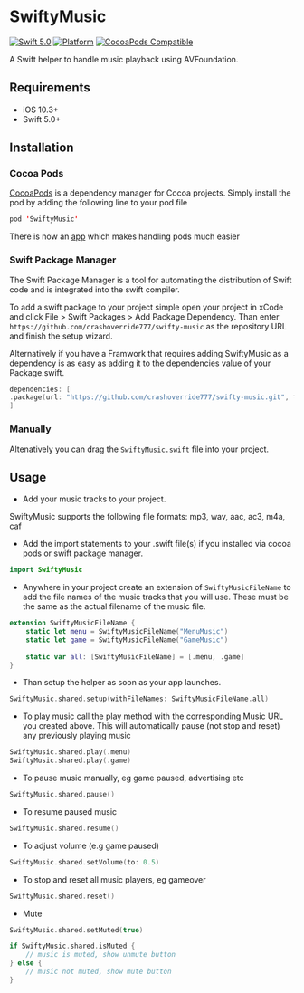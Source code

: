 # SwiftyMusic

[![Swift 5.0](https://img.shields.io/badge/swift-5.0-ED523F.svg?style=flat)](https://swift.org/download/)
[![Platform](https://img.shields.io/cocoapods/p/SwiftyMusic.svg?style=flat)]()
[![CocoaPods Compatible](https://img.shields.io/cocoapods/v/SwiftyMusic.svg)](https://img.shields.io/cocoapods/v/SwiftyMusic.svg)

A Swift helper to handle music playback using AVFoundation.

## Requirements

- iOS 10.3+
- Swift 5.0+

## Installation

### Cocoa Pods

[CocoaPods](https://developers.google.com/admob/ios/quick-start#streamlined_using_cocoapods) is a dependency manager for Cocoa projects. Simply install the pod by adding the following line to your pod file


```swift
pod 'SwiftyMusic'
```

There is now an [app](https://cocoapods.org/app) which makes handling pods much easier

### Swift Package Manager

The Swift Package Manager is a tool for automating the distribution of Swift code and is integrated into the swift compiler.

To add a swift package to your project simple open your project in xCode and click File > Swift Packages > Add Package Dependency.
Than enter `https://github.com/crashoverride777/swifty-music` as the repository URL and finish the setup wizard.

Alternatively if you have a Framwork that requires adding SwiftyMusic as a dependency is as easy as adding it to the dependencies value of your Package.swift.
```swift
dependencies: [
.package(url: "https://github.com/crashoverride777/swifty-music.git", from: "4.4.0")
]
```

### Manually 

Altenatively you can drag the `SwiftyMusic.swift` file into your project.

## Usage

- Add your music tracks to your project. 

SwiftyMusic supports the following file formats: mp3, wav, aac, ac3, m4a, caf

- Add the import statements to your .swift file(s) if you installed via cocoa pods or swift package manager.

```swift
import SwiftyMusic 
```

- Anywhere in your project create an extension of `SwiftyMusicFileName` to add the file names of the music tracks that you will use. These must be the same as the actual filename of the music file.

```swift
extension SwiftyMusicFileName {
    static let menu = SwiftyMusicFileName("MenuMusic")
    static let game = SwiftyMusicFileName("GameMusic")
    
    static var all: [SwiftyMusicFileName] = [.menu, .game]
}
```

- Than setup the helper as soon as your app launches. 

```swift
SwiftyMusic.shared.setup(withFileNames: SwiftyMusicFileName.all)
```

- To play music call the play method with the corresponding Music URL you created above. This will automatically pause (not stop and reset) any previously playing music
```swift
SwiftyMusic.shared.play(.menu)
SwiftyMusic.shared.play(.game)
```

- To pause music manually, eg game paused, advertising etc
```swift
SwiftyMusic.shared.pause()
```

- To resume paused music
```swift
SwiftyMusic.shared.resume()
```

- To adjust volume (e.g game paused)
```swift
SwiftyMusic.shared.setVolume(to: 0.5)
```

- To stop and reset all music players, eg gameover
```swift
SwiftyMusic.shared.reset()
```

- Mute
```swift
SwiftyMusic.shared.setMuted(true)

if SwiftyMusic.shared.isMuted {
    // music is muted, show unmute button
} else {
    // music not muted, show mute button
}
```
